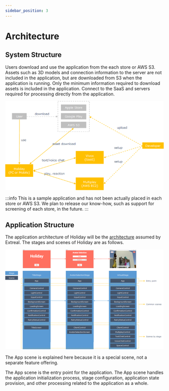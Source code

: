 ```yaml
---
sidebar_position: 3
---
```


# Architecture

## System Structure

Users download and use the application from the each store or AWS S3.
Assets such as 3D models and connection information to the server are not included in the application, but are downloaded from S3 when the application is running.
Only the minimum information required to download assets is included in the application.
Connect to the SaaS and servers required for processing directly from the application.

![system structure](../img/holiday-sys-structure.png)

:::info
This is a sample application and has not been actually placed in each store or AWS S3.
We plan to release our know-how, such as support for screening of each store, in the future.
:::

## Application Structure

The application architecture of Holiday will be the [architecture](../intro.md#application) assumed by Extreal.
The stages and scenes of Holiday are as follows.

![application structure](../img/holiday-app-structure.png)

The App scene is explained here because it is a special scene, not a separate feature offering.

The App scene is the entry point for the application.
The App scene handles the application initialization process, stage configuration, application state provision, and other processing related to the application as a whole.
